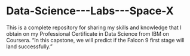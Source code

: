 # Data-Science---Labs---Space-X
This is a complete repository for sharing my skills and knowledge that I obtain on my Professional Certificate in Data Science from IBM on Coursera. “In this capstone, we will predict if the Falcon 9 first stage will land successfully.” 
